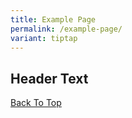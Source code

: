 ```yaml
---
title: Example Page
permalink: /example-page/
variant: tiptap
---
```

<h2>Header Text</h2>
<p><a href="#top1" rel="noopener noreferrer nofollow" target="_blank">Back To Top</a>
</p>